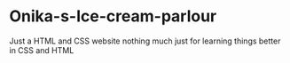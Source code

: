 # Onika-s-Ice-cream-parlour
Just a HTML and CSS website nothing much just for learning things better in CSS and HTML


